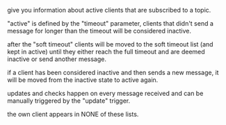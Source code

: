give you information about active clients that are subscribed to a topic.

"active" is defined by the "timeout" parameter, clients that didn't send a message for longer than the timeout will be considered inactive.

after the "soft timeout" clients will be moved to the soft timeout list (and kept in active) until they either reach the full timeout and are deemed inactive or send another message.

if a client has been considered inactive and then sends a new message, it will be moved from the inactive state to active again.

updates and checks happen on every message received and can be manually triggered by the "update" trigger.

the own client appears in NONE of these lists.